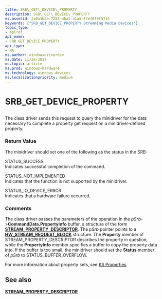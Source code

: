 ```yaml
---
title: SRB\_GET\_DEVICE\_PROPERTY
description: SRB\_GET\_DEVICE\_PROPERTY
ms.assetid: 2a0a3b8a-7252-4ba5-a1a5-ffef0f0f5715
keywords: ["SRB_GET_DEVICE_PROPERTY Streaming Media Devices"]
topic_type:
- apiref
api_name:
- SRB_GET_DEVICE_PROPERTY
api_type:
- NA
ms.author: windowsdriverdev
ms.date: 11/28/2017
ms.topic: article
ms.prod: windows-hardware
ms.technology: windows-devices
ms.localizationpriority: medium
---
```


# SRB\_GET\_DEVICE\_PROPERTY


## <span id="ddk_srb_get_device_property_ks"></span><span id="DDK_SRB_GET_DEVICE_PROPERTY_KS"></span>


The class driver sends this request to query the minidriver for the data necessary to complete a property get request on a minidriver-defined property.

### <span id="return_value"></span><span id="RETURN_VALUE"></span>Return Value

The minidriver should set one of the following as the status in the SRB:

<span id="STATUS_SUCCESS"></span><span id="status_success"></span>STATUS\_SUCCESS  
Indicates successful completion of the command.

<span id="STATUS_NOT_IMPLEMENTED"></span><span id="status_not_implemented"></span>STATUS\_NOT\_IMPLEMENTED  
Indicates that the function is not supported by the minidriver.

<span id="STATUS_IO_DEVICE_ERROR"></span><span id="status_io_device_error"></span>STATUS\_IO\_DEVICE\_ERROR  
Indicates that a hardware failure occurred.

### <span id="comments"></span><span id="COMMENTS"></span>Comments

The class driver passes the parameters of the operation in the *pSrb*-&gt;**CommandData.PropertyInfo** buffer, a structure of the form [**STREAM\_PROPERTY\_DESCRIPTOR**](https://msdn.microsoft.com/library/windows/hardware/ff568442). The *pSrb* pointer points to a [**HW\_STREAM\_REQUEST\_BLOCK**](https://msdn.microsoft.com/library/windows/hardware/ff559702) structure. The **Property** member of STREAM\_PROPERTY\_DESCRIPTOR describes the property in question, while the **PropertyInfo** member specifies a buffer to copy the property data into. If the buffer is too small, the minidriver should set the **Status** member of *pSrb* to STATUS\_BUFFER\_OVERFLOW.

For more information about property sets, see [KS Properties](https://msdn.microsoft.com/library/windows/hardware/ff567671).

## <span id="see_also"></span>See also


[**STREAM\_PROPERTY\_DESCRIPTOR**](https://msdn.microsoft.com/library/windows/hardware/ff568442)

 

 






